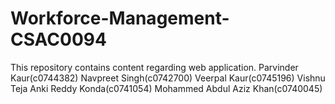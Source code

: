 # Workforce-Management-CSAC0094
This repository contains content regarding web application. 
Parvinder Kaur(c0744382)
Navpreet Singh(c0742700)
Veerpal Kaur(c0745196)
Vishnu Teja Anki Reddy Konda(c0741054)
Mohammed Abdul Aziz Khan(c0740045)
